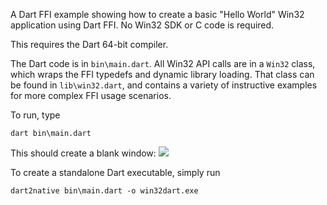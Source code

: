 A Dart FFI example showing how to create a basic "Hello World" Win32
application using Dart FFI. No Win32 SDK or C code is required. 

This requires the Dart 64-bit compiler. 

The Dart code is in `bin\main.dart`. All Win32 API calls are in a `Win32`
class, which wraps the FFI typedefs and dynamic library loading. That class can
be found in `lib\win32.dart`, and contains a variety of instructive examples
for more complex FFI usage scenarios.

To run, type

```
dart bin\main.dart
```

This should create a blank window:
![](https://github.com/timsneath/win32/raw/master/images/win32.PNG)

To create a standalone Dart executable, simply run

```
dart2native bin\main.dart -o win32dart.exe
```
